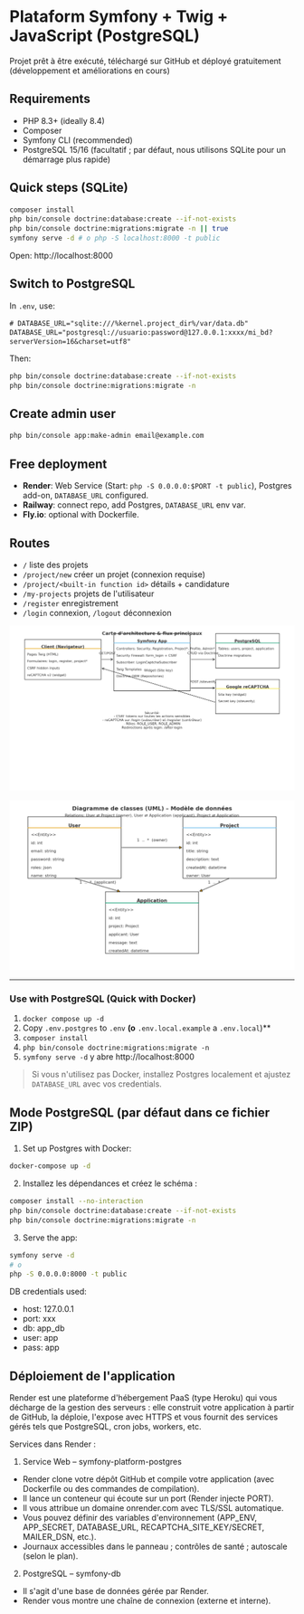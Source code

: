 # Plataform Symfony + Twig + JavaScript (PostgreSQL)

Projet prêt à être exécuté, téléchargé sur GitHub et déployé gratuitement (développement et améliorations en cours)

## Requirements
- PHP 8.3+ (ideally 8.4)
- Composer
- Symfony CLI (recommended)
- PostgreSQL 15/16 (facultatif ; par défaut, nous utilisons SQLite pour un démarrage plus rapide)

## Quick steps (SQLite)
```bash
composer install
php bin/console doctrine:database:create --if-not-exists
php bin/console doctrine:migrations:migrate -n || true
symfony serve -d # o php -S localhost:8000 -t public
```

Open: http://localhost:8000

## Switch to PostgreSQL
In `.env`, use:
```
# DATABASE_URL="sqlite:///%kernel.project_dir%/var/data.db"
DATABASE_URL="postgresql://usuario:password@127.0.0.1:xxxx/mi_bd?serverVersion=16&charset=utf8"
```
Then:
```bash
php bin/console doctrine:database:create --if-not-exists
php bin/console doctrine:migrations:migrate -n
```

## Create admin user
```bash
php bin/console app:make-admin email@example.com
```

## Free deployment
- **Render**: Web Service (Start: `php -S 0.0.0.0:$PORT -t public`), Postgres add-on, `DATABASE_URL` configured.
- **Railway**: connect repo, add Postgres, `DATABASE_URL` env var.
- **Fly.io**: optional with Dockerfile.

## Routes
- `/` liste des projets
- `/project/new` créer un projet (connexion requise)
- `/project/<built-in function id>` détails + candidature
- `/my-projects` projets de l'utilisateur
- `/register` enregistrement
- `/login` connexion, `/logout` déconnexion


![Architecture](docs/architecture_flow.png)

![Flux](docs/uml_classes.png)

---
### Use with PostgreSQL (Quick with Docker)
1. `docker compose up -d`
2. Copy `.env.postgres` to `.env` **(o** `.env.local.example` a `.env.local`)**
3. `composer install`
4. `php bin/console doctrine:migrations:migrate -n`
5. `symfony serve -d` y abre http://localhost:8000

> Si vous n'utilisez pas Docker, installez Postgres localement et ajustez `DATABASE_URL` avec vos credentials.


## Mode PostgreSQL (par défaut dans ce fichier ZIP)
1) Set up Postgres with Docker:
```bash
docker-compose up -d
```
2) Installez les dépendances et créez le schéma :
```bash
composer install --no-interaction
php bin/console doctrine:database:create --if-not-exists
php bin/console doctrine:migrations:migrate -n
```
3) Serve the app:
```bash
symfony serve -d
# o
php -S 0.0.0.0:8000 -t public
```

DB credentials used:
- host: 127.0.0.1
- port: xxx
- db: app_db
- user: app
- pass: app

## Déploiement de l'application 
Render est une plateforme d'hébergement PaaS (type Heroku) qui vous décharge de la gestion des serveurs : elle construit votre application à partir de GitHub, la déploie, l'expose avec HTTPS et vous fournit des services gérés tels que PostgreSQL, cron jobs, workers, etc.

Services dans Render : 
1) Service Web – symfony-platform-postgres
- Render clone votre dépôt GitHub et compile votre application (avec Dockerfile ou des commandes de compilation).
- Il lance un conteneur qui écoute sur un port (Render injecte PORT).
- Il vous attribue un domaine onrender.com avec TLS/SSL automatique.
- Vous pouvez définir des variables d'environnement (APP_ENV, APP_SECRET, DATABASE_URL, RECAPTCHA_SITE_KEY/SECRET, MAILER_DSN, etc.).
- Journaux accessibles dans le panneau ; contrôles de santé ; autoscale (selon le plan).

2) PostgreSQL – symfony-db
- Il s'agit d'une base de données gérée par Render.
- Render vous montre une chaîne de connexion (externe et interne).
